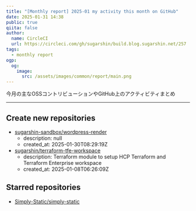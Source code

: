 ```yaml
---
title: "[Monthly report] 2025-01 my activity this month on GitHub"
date: 2025-01-31 14:38
public: true
qiita: false
author:
  name: CircleCI
  url: https://circleci.com/gh/sugarshin/build.blog.sugarshin.net/257
tags:
  - monthly report
ogp:
  og:
    image:
      src: /assets/images/common/report/main.png
---
```


今月の主なOSSコントリビューションやGitHub上のアクティビティまとめ

***

## Create new repositories

- [sugarshin-sandbox/wordpress-render](https://github.com/sugarshin-sandbox/wordpress-render)
  - description: null
  - created_at: 2025-01-30T08:29:19Z
- [sugarshin/terraform-tfe-workspace](https://github.com/sugarshin/terraform-tfe-workspace)
  - description: Terraform module to setup HCP Terraform and Terraform Enterprise workspace
  - created_at: 2025-01-08T06:26:09Z

## Starred repositories

- [Simply-Static/simply-static](https://github.com/Simply-Static/simply-static)
